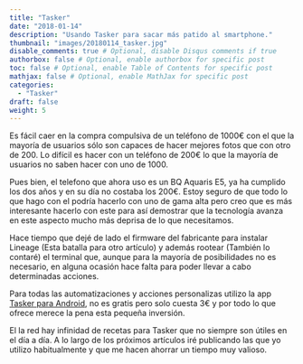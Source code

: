 ```yaml
---
title: "Tasker"
date: "2018-01-14"
description: "Usando Tasker para sacar más patido al smartphone."
thumbnail: "images/20180114_tasker.jpg"
disable_comments: true # Optional, disable Disqus comments if true
authorbox: false # Optional, enable authorbox for specific post
toc: false # Optional, enable Table of Contents for specific post
mathjax: false # Optional, enable MathJax for specific post
categories:
  - "Tasker"
draft: false
weight: 5
---
```


Es fácil caer en la compra compulsiva de un teléfono de 1000€ con el que la mayoría de usuarios sólo son capaces de hacer mejores fotos que con otro de 200. Lo difícil es hacer con un teléfono de 200€ lo que la mayoría de usuarios no saben hacer con uno de 1000.

Pues bien, el telefono que ahora uso es un BQ Aquaris E5, ya ha cumplido los dos años y en su día no costaba los 200€. Estoy seguro de que todo lo que hago con el podría hacerlo con uno de gama alta pero creo que es más interesante hacerlo con este para así demostrar que la tecnología avanza en este aspecto mucho más deprisa de lo que necesitamos.

Hace tiempo que dejé de lado el firmware del fabricante para instalar Lineage (Esta batalla para otro artículo) y además rootear (También lo contaré) el terminal que, aunque para la mayoría de posibilidades no es necesario, en alguna ocasión hace falta para poder llevar a cabo determinadas acciones.

Para todas las automatizaciones y acciones personalizas utilizo la app <a href="https://play.google.com/store/apps/details?id=net.dinglisch.android.taskerm&#038;hl=es" rel="noopener" target="_blank">Tasker para Android</a>, no es gratis pero solo cuesta 3€ y por todo lo que ofrece merece la pena esta pequeña inversión.

El la red hay infinidad de recetas para Tasker que no siempre son útiles en el día a día. A lo largo de los próximos artículos iré publicando las que yo utilizo habitualmente y que me hacen ahorrar un tiempo muy valioso.
